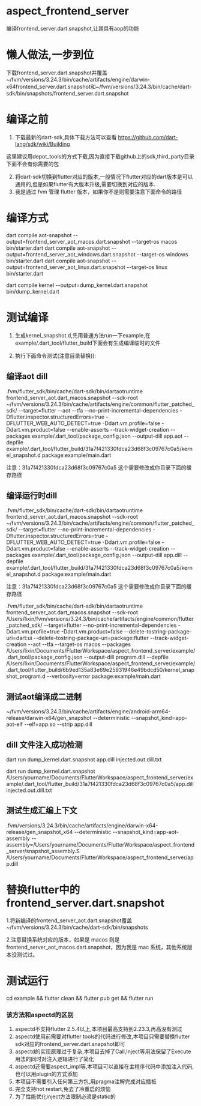 # aspect_frontend_server

编译frontend_server.dart.snapshot,让其具有aop的功能

# 懒人做法,一步到位
下载frontend_server.dart.snapshot并覆盖 ~/fvm/versions/3.24.3/bin/cache/artifacts/engine/darwin-x64frontend_server.dart.snapshot和~/fvm/versions/3.24.3/bin/cache/dart-sdk/bin/snapshots/frontend_server.dart.snapshot


# 编译之前
1. 下载最新的dart-sdk,具体下载方法可以查看 https://github.com/dart-lang/sdk/wiki/Building 

这里建议用depot_tools的方式下载,因为直接下载github上的sdk,third_party目录下面不会有你需要的包

2. 将dart-sdk切换到flutter对应的版本,一般情况下flutter对应的dart版本是可以通用的,但是如果flutter有大版本升级,需要切换到对应的版本.
3. 我是通过 fvm 管理 flutter 版本，如果你不是则需要注意下面命令的路径


# 编译方式

dart compile aot-snapshot --output=frontend_server_aot_macos.dart.snapshot --target-os macos bin/starter.dart
dart compile aot-snapshot --output=frontend_server_aot_windows.dart.snapshot --target-os windows bin/starter.dart
dart compile aot-snapshot --output=frontend_server_aot_linux.dart.snapshot --target-os linux bin/starter.dart

dart compile kernel --output=dump_kernel.dart.snapshot bin/dump_kernel.dart


# 测试编译
1. 生成kernel_snapshot.d,先用普通方法run一下example,在example/.dart_tool/flutter_build下面会有生成编译临时的文件

2. 执行下面命令测试(注意目录替换)):


## 编译aot dill
.fvm/flutter_sdk/bin/cache/dart-sdk/bin/dartaotruntime frontend_server_aot.dart_macos.snapshot --sdk-root ~/fvm/versions/3.24.3/bin/cache/artifacts/engine/common/flutter_patched_sdk/ --target=flutter --aot --tfa --no-print-incremental-dependencies -Dflutter.inspector.structuredErrors=true -DFLUTTER_WEB_AUTO_DETECT=true -Ddart.vm.profile=false -Ddart.vm.product=false --enable-asserts --track-widget-creation --packages example/.dart_tool/package_config.json --output-dill app.aot --depfile example/.dart_tool/flutter_build/31a7f421330fdca23d68f3c09767c0a5/kernel_snapshot.d package:example/main.dart

注意：31a7f421330fdca23d68f3c09767c0a5 这个需要修改成你目录下面的缓存路径

## 编译运行时dill
.fvm/flutter_sdk/bin/cache/dart-sdk/bin/dartaotruntime  frontend_server_aot.dart_macos.snapshot --sdk-root ~/fvm/versions/3.24.3/bin/cache/artifacts/engine/common/flutter_patched_sdk/ --target=flutter --no-print-incremental-dependencies -Dflutter.inspector.structuredErrors=true -DFLUTTER_WEB_AUTO_DETECT=true -Ddart.vm.profile=false -Ddart.vm.product=false --enable-asserts --track-widget-creation --packages example/.dart_tool/package_config.json --output-dill app.dill --depfile example/.dart_tool/flutter_build/31a7f421330fdca23d68f3c09767c0a5/kernel_snapshot.d package:example/main.dart

注意：31a7f421330fdca23d68f3c09767c0a5 这个需要修改成你目录下面的缓存路径



.fvm/flutter_sdk/bin/cache/dart-sdk/bin/dartaotruntime  frontend_server_aot.dart_macos.snapshot --sdk-root /Users/lixin/fvm/versions/3.24.3/bin/cache/artifacts/engine/common/flutter_patched_sdk/ --target=flutter --no-print-incremental-dependencies -Ddart.vm.profile=true -Ddart.vm.product=false --delete-tostring-package-uri=dart:ui --delete-tostring-package-uri=package:flutter --track-widget-creation --aot --tfa --target-os macos --packages /Users/lixin/Documents/FlutterWorkspace/aspect_frontend_server/example/.dart_tool/package_config.json --output-dill program.dill --depfile /Users/lixin/Documents/FlutterWorkspace/aspect_frontend_server/example/.dart_tool/flutter_build/6b9ed135a83e69e25931946e49bdcd50/kernel_snapshot_program.d --verbosity=error package:example/main.dart


## 测试aot编译成二进制
~/fvm/versions/3.24.3/bin/cache/artifacts/engine/android-arm64-release/darwin-x64/gen_snapshot --deterministic --snapshot_kind=app-aot-elf --elf=app.so --strip app.dill

## dill 文件注入成功检测
dart run dump_kernel.dart.snapshot app.dill injected.out.dill.txt


dart run dump_kernel.dart.snapshot  /Users/yourname/Documents/FlutterWorkspace/aspect_frontend_server/example/.dart_tool/flutter_build/31a7f421330fdca23d68f3c09767c0a5/app.dill injected.out.dill.txt

## 测试生成汇编上下文
.fvm/versions/3.24.3/bin/cache/artifacts/engine/darwin-x64-release/gen_snapshot_x64 --deterministic --snapshot_kind=app-aot-assembly --assembly=/Users/yourname/Documents/FlutterWorkspace/aspect_frontend_server/snapshot_assembly.S /Users/yourname/Documents/FlutterWorkspace/aspect_frontend_server/app.dill



# 替换flutter中的frontend_server.dart.snapshot
1.将新编译的frontend_server_aot.dart.snapshot覆盖 ~/fvm/versions/3.24.3/bin/cache/dart-sdk/bin/snapshots

2.注意替换系统对应的版本，如果是 macos 则是 frontend_server_aot_macos.dart.snapshot，因为我是 mac 系统，其他系统版本没测试过。

# 测试运行
cd example && flutter clean && flutter pub get && flutter run

### 该方法和aspectd的区别
1. aspectd不支持flutter 2.5.4以上,本项目最高支持到2.23.3,再高没有测过
2. aspectd使用前需要对flutter tools的代码进行修改,本项目只需要替换flutter sdk对应的frontend_server.dart.snapshot即可
3. aspectd的实现原理过于复杂,本项目去掉了Call,Inject等用法保留了Execute用法的同时对注入逻辑进行了简化
4. aspectd还需要aspect_impl等,本项目可以直接在主程序代码中添加注入代码,也可以用plugin的方式添加
5. 本项目不需要引入任何第三方包,用pragma注解完成对应插桩
6. 完全支持hot restart,免去了冷重启的烦恼
7. 为了性能优化inject方法限制必须是static的










